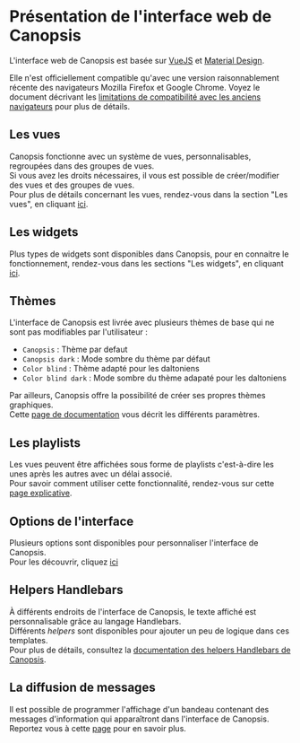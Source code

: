# Présentation de l'interface web de Canopsis

L'interface web de Canopsis est basée sur [VueJS](https://vuejs.org) et [Material Design](https://material.io).

Elle n'est officiellement compatible qu'avec une version raisonnablement récente des navigateurs Mozilla Firefox et Google Chrome. Voyez le document décrivant les [limitations de compatibilité avec les anciens navigateurs](../limitations/index.md) pour plus de détails.

## Les vues

Canopsis fonctionne avec un système de vues, personnalisables, regroupées dans des groupes de vues.  
Si vous avez les droits nécessaires, il vous est possible de créer/modifier des vues et des groupes de vues.  
Pour plus de détails concernant les vues, rendez-vous dans la section "Les vues", en cliquant [ici](./vues/index.md).

## Les widgets

Plus types de widgets sont disponibles dans Canopsis, pour en connaitre le fonctionnement, rendez-vous dans les sections "Les widgets", en cliquant [ici](./widgets/index.md).

## Thèmes

L'interface de Canopsis est livrée avec plusieurs thèmes de base qui ne sont pas modifiables par l'utilisateur : 

* `Canopsis` : Thème par defaut
* `Canopsis dark` : Mode sombre du thème par défaut
* `Color blind` : Thème adapté pour les daltoniens
* `Color blind dark` : Mode sombre du thème adapaté pour les daltoniens

Par ailleurs, Canopsis offre la possibilité de créer ses propres thèmes graphiques.  
Cette [page de documentation](./themes/index.md) vous décrit les différents paramètres.

## Les playlists

Les vues peuvent être affichées sous forme de playlists c'est-à-dire les unes après les autres avec un délai associé.  
Pour savoir comment utiliser cette fonctionnalité, rendez-vous sur cette [page explicative](../menu-administration/listes-de-lecture.md).

## Options de l'interface

Plusieurs options sont disponibles pour personnaliser l'interface de Canopsis.  
Pour les découvrir, cliquez [ici](../menu-administration/parametres.md)

## Helpers Handlebars

À différents endroits de l'interface de Canopsis, le texte affiché est personnalisable grâce au langage Handlebars.  
Différents *helpers* sont disponibles pour ajouter un peu de logique dans ces templates.  
Pour plus de détails, consultez la [documentation des helpers Handlebars de Canopsis](helpers/index.md).

## La diffusion de messages

Il est possible de programmer l'affichage d'un bandeau contenant des messages d'information qui apparaîtront dans l'interface de Canopsis.  
Reportez vous à cette [page](../menu-administration/diffusion-de-messages.md) pour en savoir plus.
